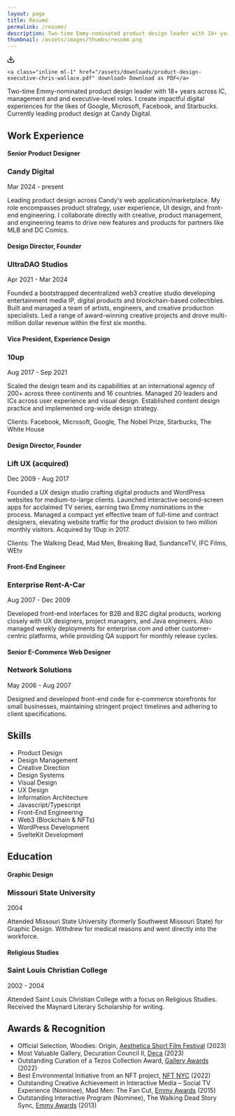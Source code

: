 ```yaml
---
layout: page
title: Résumé
permalink: /resume/
description: Two-time Emmy-nominated product design leader with 18+ years across IC, management and and executive-level roles. I create impactful digital experiences for the likes of Google, Microsoft, Facebook, and Starbucks. Currently leading product design at Candy Digital.
thumbnail: /assets/images/thumbs/resume.png
---
```


<div class="fade-in-element download-resume">
    <svg class="feather" width="16" height="16" viewBox="0 0 14 14" fill="none" xmlns="http://www.w3.org/2000/svg">
<path fill-rule="evenodd" clip-rule="evenodd" d="M0.999919 8.33337C1.36811 8.33337 1.66659 8.63185 1.66659 9.00004V11.6667C1.66659 11.8435 1.73682 12.0131 1.86185 12.1381C1.98687 12.2631 2.15644 12.3334 2.33325 12.3334H11.6666C11.8434 12.3334 12.013 12.2631 12.138 12.1381C12.263 12.0131 12.3333 11.8435 12.3333 11.6667V9.00004C12.3333 8.63185 12.6317 8.33337 12.9999 8.33337C13.3681 8.33337 13.6666 8.63185 13.6666 9.00004V11.6667C13.6666 12.1971 13.4559 12.7058 13.0808 13.0809C12.7057 13.456 12.197 13.6667 11.6666 13.6667H2.33325C1.80282 13.6667 1.29411 13.456 0.919038 13.0809C0.543966 12.7058 0.333252 12.1971 0.333252 11.6667V9.00004C0.333252 8.63185 0.631729 8.33337 0.999919 8.33337Z" fill="black"/>
<path fill-rule="evenodd" clip-rule="evenodd" d="M3.19526 5.19526C3.45561 4.93491 3.87772 4.93491 4.13807 5.19526L7 8.05719L9.86193 5.19526C10.1223 4.93491 10.5444 4.93491 10.8047 5.19526C11.0651 5.45561 11.0651 5.87772 10.8047 6.13807L7.4714 9.47141C7.21106 9.73175 6.78895 9.73175 6.5286 9.47141L3.19526 6.13807C2.93491 5.87772 2.93491 5.45561 3.19526 5.19526Z" fill="black"/>
<path fill-rule="evenodd" clip-rule="evenodd" d="M6.99992 0.333374C7.36811 0.333374 7.66659 0.631851 7.66659 1.00004V9.00004C7.66659 9.36823 7.36811 9.66671 6.99992 9.66671C6.63173 9.66671 6.33325 9.36823 6.33325 9.00004V1.00004C6.33325 0.631851 6.63173 0.333374 6.99992 0.333374Z" fill="black"/>
</svg>

    <a class="inline ml-1" href="/assets/downloads/product-design-executive-chris-wallace.pdf" download> Download as PDF</a>

</div>

<div itemscope itemtype="http://schema.org/Person">
<p itemprop="description" class="fade-in-element sub-heading">Two-time Emmy-nominated product design leader with 18+ years across IC, management and and executive-level roles. I create impactful digital experiences for the likes of Google, Microsoft, Facebook, and Starbucks. Currently leading product design at Candy Digital.</p>

<h2 class="fade-in-element mt-12">Work Experience</h2>

<div class="jobs" itemscope itemtype="http://schema.org/Organization">
  <div class="job resume-item" itemprop="employee">
    <div class="metadata fade-in-element">
      <h4 class="title" itemprop="roleName">Senior Product Designer</h4>
      <h3 class="place" itemprop="name">Candy Digital</h3>
      <div class="time-period" itemprop="worksFor">Mar 2024 - present</div>
    </div>
    <div class="description fade-in-element">
      <p>Leading product design across Candy's web application/marketplace. My role encompasses product strategy, user experience, UI design, and front-end engineering. I collaborate directly with creative, product management, and engineering teams to drive new features and products for partners like MLB and DC Comics.</p>
    </div>
  </div>
  <div class="job resume-item" itemprop="employee">
    <div class="metadata fade-in-element">
      <h4 class="title" itemprop="roleName">Design Director, Founder</h4>
      <h3 class="place" itemprop="name">UltraDAO Studios</h3>
      <div class="time-period" itemprop="worksFor">Apr 2021 - Mar 2024</div>
    </div>
    <div class="description fade-in-element">
      <p>Founded a bootstrapped decentralized web3 creative studio developing entertainment media IP, digital products and blockchain-based collectibles. Built and managed a team of artists, engineers, and creative production specialists. Led a range of award-winning creative projects and drove multi-million dollar revenue within the first six months.</p>
    </div>
  </div>
  <div class="job resume-item" itemprop="employee">
    <div class="metadata fade-in-element">
      <h4 class="title" itemprop="roleName">Vice President, Experience Design</h4>
      <h3 class="place" itemprop="name">10up</h3>
      <div class="time-period" itemprop="worksFor">Aug 2017 - Sep 2021</div>
    </div>
    <div class="description fade-in-element">
      <p>Scaled the design team and its capabilities at an international agency of 200+ across three continents and 16 countries. Managed 20 leaders and ICs across user experience and visual design. Established content design practice and implemented org-wide design strategy.</p>
      <p>Clients: Facebook, Microsoft, Google, The Nobel Prize, Starbucks, The White House</p>
    </div>
  </div>
  <div class="job resume-item" itemprop="employee">
    <div class="metadata fade-in-element">
      <h4 class="title" itemprop="roleName">Design Director, Founder</h4>
      <h3 class="place" itemprop="name">Lift UX (acquired)</h3>
      <div class="time-period" itemprop="worksFor">Dec 2009 - Aug 2017</div>
    </div>
    <div class="description fade-in-element">
      <p>Founded a UX design studio crafting digital products and WordPress websites for medium-to-large clients.  Launched interactive second-screen apps for acclaimed TV series, earning two Emmy nominations in the process. Managed a compact yet effective team of full-time and contract designers, elevating website traffic for the product division to two million monthly visitors. Acquired by 10up in 2017.</p>
      <p>Clients: The Walking Dead, Mad Men, Breaking Bad, SundanceTV, IFC Films, WEtv</p>
    </div>
  </div>
  <div class="job resume-item" itemprop="employee">
    <div class="metadata fade-in-element">
      <h4 class="title" itemprop="roleName">Front-End Engineer</h4>
      <h3 class="place" itemprop="name">Enterprise Rent-A-Car</h3>
      <div class="time-period" itemprop="worksFor">Aug 2007 - Dec 2009</div>
    </div>
    <div class="description fade-in-element">
      <p>Developed front-end interfaces for B2B and B2C digital products, working closely with UX designers, project managers, and Java engineers. Also managed weekly deployments for enterprise.com and other customer-centric platforms, while providing QA support for monthly release cycles.</p>
    </div>
  </div>
  <div class="job resume-item" itemprop="employee">
    <div class="metadata fade-in-element">
      <h4 class="title" itemprop="roleName">Senior E-Commerce Web Designer</h4>
      <h3 class="place" itemprop="name">Network Solutions</h3>
      <div class="time-period" itemprop="worksFor">May 2006 - Aug 2007</div>
    </div>
    <div class="description fade-in-element">
      <p>Designed and developed front-end code for e-commerce storefronts for small businesses, maintaining stringent project timelines and adhering to client specifications.</p>
    </div>
  </div>
</div>

<h2 class="fade-in-element">Skills</h2>

<ul class="fade-in-element skills-list" itemprop="knowsAbout">
  <li>Product Design</li>
  <li>Design Management</li>
  <li>Creative Direction</li>
  <li>Design Systems</li>
  <li>Visual Design</li>
  <li>UX Design</li>
  <li>Information Architecture</li>
  <li>Javascript/Typescript</li>
  <li>Front-End Engineering</li>
  <li>Web3 (Blockchain & NFTs)</li>
  <li>WordPress Development</li>
  <li>SvelteKit Development</li>
</ul>

<h2 class="fade-in-element">Education</h2>

<div class="schools" itemscope itemtype="http://schema.org/EducationalOrganization">
  <div class="school resume-item">
    <div class="metadata fade-in-element">
      <h4 class="title" itemprop="alumniOf">Graphic Design</h4>
      <h3 class="place" itemprop="name">Missouri State University</h3>
      <div class="time-period">2004</div>
    </div>
    <div class="description fade-in-element">
      <p>Attended Missouri State University (formerly Southwest Missouri State) for Graphic Design. Withdrew for medical reasons and went directly into the workforce.</p>
    </div>
  </div>

  <div class="school resume-item">
    <div class="metadata fade-in-element">
      <h4 class="title" itemprop="alumniOf">Religious Studies</h4>
      <h3 class="place" itemprop="name">Saint Louis Christian College</h3>
      <div class="time-period">2002 - 2004</div>
    </div>
    <div class="description fade-in-element">
      <p>Attended Saint Louis Christian College with a focus on Religious Studies. Received the Maynard Literary Scholarship for writing.</p>
    </div>
  </div>
</div>

<h2 class="fade-in-element">Awards & Recognition</h2>

<ul class="fade-in-element" itemscope itemtype="http://schema.org/ItemList">
  <li itemprop="itemListElement">Official Selection, Woodies: Origin, <a href="https://www.asff.co.uk/" target="_blank">Aesthetica Short Film Festival</a> (2023)</li>
  <li itemprop="itemListElement">Most Valuable Gallery, Decuration Council II, <a href="https://deca.art/" target="_blank">Deca</a> (2023)</li>
  <li itemprop="itemListElement">Outstanding Curation of a Tezos Collection Award, <a href="https://gallery.so" target="_blank">Gallery Awards</a> (2022)</li>
  <li itemprop="itemListElement">Best Environmental Initiative from an NFT project, <a href="https://nft.nyc/" target="_blank">NFT NYC</a> (2022)</li>
  <li itemprop="itemListElement">Outstanding Creative Achievement in Interactive Media – Social TV Experience (Nominee), Mad Men: The Fan Cut, <a href="https://emmys.com" target="_blank">Emmy Awards</a> (2015)</li>
  <li itemprop="itemListElement">Outstanding Interactive Program (Nominee), The Walking Dead Story Sync, <a href="https://emmys.com" target="_blank">Emmy Awards</a> (2013)</li>
</ul>
